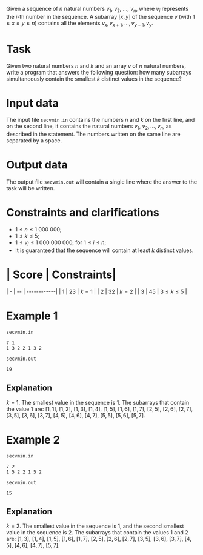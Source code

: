 Given a sequence of $n$ natural numbers $v_1$, $v_2$, $\dots$, $v_n$, where $v_i$ represents the $i$-th number in the sequence.
A subarray $[x, y]$ of the sequence $v$ (with $1 \leq x \leq y \leq n$) contains all the elements $v_x, v_{x+1}, \dots, v_{y - 1}, v_y$.

# Task

Given two natural numbers $n$ and $k$ and an array $v$ of $n$ natural numbers, write a program that answers the following question: how many subarrays simultaneously contain the smallest $k$ distinct values in the sequence?

# Input data

The input file `secvmin.in` contains the numbers $n$ and $k$ on the first line, and on the second line, it contains the natural numbers $v_1$, $v_2, \dots, v_n$, as described in the statement. The numbers written on the same line are separated by a space.

# Output data

The output file `secvmin.out` will contain a single line where the answer to the task will be written.

# Constraints and clarifications

* $1 \leq n \leq 1 \ 000 \ 000$;
* $1 \leq k \leq 5$;
* $1 \leq v_i \leq 1 \ 000 \ 000 \ 000$, for $1 \leq i \leq n$;
* It is guaranteed that the sequence will contain at least $k$ distinct values.

# | Score | Constraints|
| - | -- | ------------|
| 1 | 23 | $k = 1$ |
| 2 | 32 | $k = 2$ |
| 3 | 45 | $3 \leq k \leq 5$ |

# Example 1

`secvmin.in`
```
7 1
1 3 2 2 1 3 2
```

`secvmin.out`
```
19
```

## Explanation

$k=1$. The smallest value in the sequence is $1$. 
The subarrays that contain the value 1 are: $[1, 1]$, $[1, 2]$, $[1, 3]$, $[1, 4]$, $[1, 5]$, $[1, 6]$, $[1, 7]$, $[2, 5]$, $[2, 6]$, $[2, 7]$, $[3, 5]$, $[3, 6]$, $[3, 7]$, $[4, 5]$, $[4, 6]$, $[4, 7]$, $[5, 5]$, $[5, 6]$, $[5, 7]$.

# Example 2

`secvmin.in`
```
7 2
1 5 2 2 1 5 2
```

`secvmin.out`
```
15
```

## Explanation

$k=2$. The smallest value in the sequence is $1$, and the second smallest value in the sequence is $2$.
The subarrays that contain the values $1$ and $2$ are: $[1, 3]$, $[1, 4]$, $[1, 5]$, $[1, 6]$, $[1, 7]$, $[2, 5]$, $[2, 6]$, $[2, 7]$, $[3, 5]$, $[3, 6]$, $[3, 7]$, $[4, 5]$, $[4, 6]$, $[4, 7]$, $[5, 7]$.